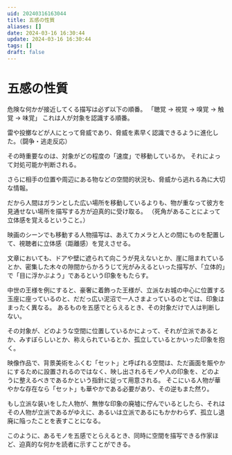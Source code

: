 ```yaml
---
uid: 20240316163044
title: 五感の性質
aliases: []
date: 2024-03-16 16:30:44
update: 2024-03-16 16:30:44
tags: []
draft: false
---
```



# 五感の性質

危険な何かが接近してくる描写は必ず以下の順番。
「聴覚 → 視覚 → 嗅覚 → 触覚 → 味覚」
これは人が対象を認識する順番。


雷や投擲などが人にとって脅威であり、脅威を素早く認識できるように進化した。（闘争・逃走反応）


その時重要なのは、対象がどの程度の「速度」で移動しているか。
それによって対処可能か判断される。

さらに相手の位置や周辺にある物などの空間的状況も、脅威から逃れる為に大切な情報。

だから人間はガランとした広い場所を移動しているよりも、物が重なって彼方を見通せない場所を描写する方が迫真的に受け取る。
（死角があることによって立体感を覚えるということ。）

映画のシーンでも移動する人物描写は、あえてカメラと人との間にものを配置して、視聴者に立体感（距離感）を覚えさせる。


文章においても、ドアや壁に遮られて向こうが見えないとか、崖に阻まれているとか、密集した木々の隙間からかろうじて光がみえるといった描写が、「立体的」で「目に浮かぶよう」であるという印象をもたらす。



中世の王様を例にすると、豪奢に着飾った王様が、立派なお城の中心に位置する玉座に座っているのと、だだっ広い泥沼で一人さまよっているのとでは、印象はまったく異なる。
あるものを五感でとらえるとき、その対象だけで人は判断しない。

その対象が、どのような空間に位置しているかによって、それが立派であるとか、みすぼらしいとか、称えられているとか、孤立しているとかいった印象を抱く。

映像作品で、背景美術をふくむ「セット」と呼ばれる空間は、ただ画面を賑やかにするために設置されるのではなく、映し出されるモノや人の印象を、どのように整えるべきであるかという指針に従って用意される。
そこにいる人物が華やかな存在なら「セット」も華やかである必要があり、その逆もまた然り。

もし立派な装いをした人物が、無惨な印象の廃墟に佇んでいるとしたら、それはその人物が立派であるがゆえに、あるいは立派であるにもかかわらず、孤立し退廃に陥ったことを表すことになる。


このように、あるモノを五感でとらえるとき、同時に空間を描写できる作家ほど、迫真的な何かを読者に示すことができる。



[^ikinokosakka]: https://www.notion.so/c88d85d493c5430da64da3188673197b/ 生き残る作家、生き残れない作家 冲方塾・創作講座, P62, 冲方 丁, 早川書房, 2021/04/24
